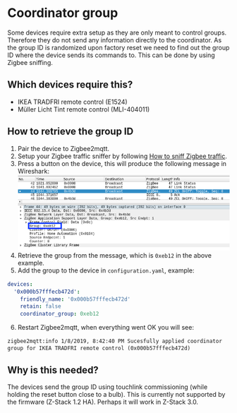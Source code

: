 # Coordinator group

Some devices require extra setup as they are only meant to control groups. Therefore they do not send any information directly to the coordinator. As the group ID is randomized upon factory reset we need to find out the group ID where the device sends its commands to. This can be done by using Zigbee sniffing.

## Which devices require this?
- IKEA TRADFRI remote control (E1524)
- Müller Licht Tint remote control (MLI-404011)

## How to retrieve the group ID
1. Pair the device to Zigbee2mqtt.
2. Setup your Zigbee traffic sniffer by following [How to sniff Zigbee traffic](../how_tos/how_to_sniff_zigbee_traffic.md).
3. Press a button on the device, this will produce the following message in Wireshark:
![E1524 group](../images/E1524_group.png)
4. Retrieve the group from the message, which is `0xeb12` in the above example.
5. Add the group to the device in `configuration.yaml`, example:
```yaml
devices:
  '0x000b57fffecb472d':
    friendly_name: '0x000b57fffecb472d'
    retain: false
    coordinator_group: 0xeb12
```
6. Restart Zigbee2mqtt, when everything went OK you will see:
```
zigbee2mqtt:info 1/8/2019, 8:42:40 PM Sucesfully applied coordinator group for IKEA TRADFRI remote control (0x000b57fffecb472d)
```
## Why is this needed?
The devices send the group ID using touchlink commissioning (while holding the reset button close to a bulb). This is currently not supported by the firmware (Z-Stack 1.2 HA). Perhaps it will work in Z-Stack 3.0.